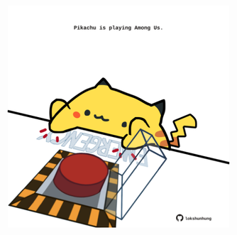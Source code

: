 <!-- built at 21/03/2022, 14:00:59 UTC -->
<p align="center">
  <img width="500" height="500" src="./ReadmeImage.svg">
</p>
